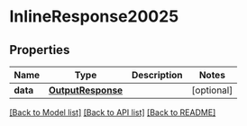 # InlineResponse20025

## Properties
Name | Type | Description | Notes
------------ | ------------- | ------------- | -------------
**data** | [**OutputResponse**](OutputResponse.md) |  | [optional] 

[[Back to Model list]](../README.md#documentation-for-models) [[Back to API list]](../README.md#documentation-for-api-endpoints) [[Back to README]](../README.md)


